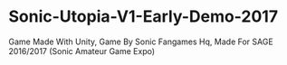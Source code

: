 # Sonic-Utopia-V1-Early-Demo-2017
Game Made With Unity, Game By Sonic Fangames Hq, Made For SAGE 2016/2017 (Sonic Amateur Game Expo)
